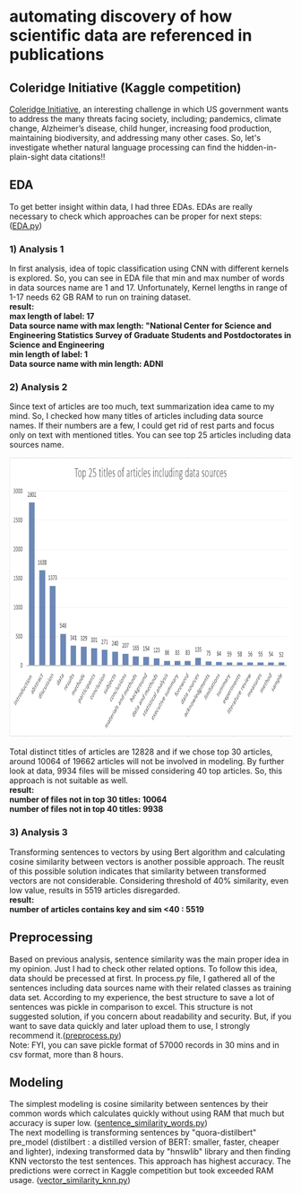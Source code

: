 # automating discovery of how scientific data are referenced in publications
## Coleridge Initiative (Kaggle competition)

[Coleridge Initiative](https://www.kaggle.com/c/coleridgeinitiative-show-us-the-data), an interesting challenge in which US government wants to address the many threats facing society, including; pandemics, climate change, Alzheimer’s disease, child hunger, increasing food production, maintaining biodiversity, and addressing many other cases. So, let's investigate whether natural language processing can find the hidden-in-plain-sight data citations!!  

## EDA  
To get better insight within data, I had three EDAs. EDAs are really necessary to check which approaches can be proper for next steps: ([EDA.py](https://github.com/shivaShahsavari/Kaggle_competition/blob/main/EDA.py))  
### 1) Analysis 1  
In first analysis, idea of topic classification using CNN with different kernels is explored. So, you can see in EDA file that min and max number of words in data sources name are 1 and 17. Unfortunately, Kernel lengths in range of 1-17 needs 62 GB RAM to run on training dataset.  
**result:  
max length of label: 17  
Data source name with max length: "National Center for Science and Engineering Statistics Survey of Graduate Students and Postdoctorates in Science and Engineering  
min length of label: 1  
Data source name with min length: ADNI**  

### 2) Analysis 2  
Since text of articles are too much, text summarization idea came to my mind. So, I checked how many titles of articles including data source names. If their numbers are a few, I could get rid of rest parts and focus only on text with mentioned titles. You can see top 25 articles including data sources name. 

<img src="image/EDA2.png" width="900" height="500">  

Total distinct titles of articles are 12828 and if we chose top 30 articles, around 10064 of 19662 articles will not be involved in modeling. By further look at data, 9934 files will be missed considering 40 top articles. So, this approach is not suitable as well.  
**result:  
number of files not in top 30 titles:  10064  
number of files not in top 40 titles:  9938**  

### 3) Analysis 3  
Transforming sentences to vectors by using Bert algorithm and calculating cosine similarity between vectors is another possible approach. The reuslt of this possible solution indicates that similarity between transformed vectors are not considerable. Considering threshold of 40% similarity, even low value, results in 5519 articles disregarded.  
**result:  
number of articles contains key and sim <40 :  5519**  

## Preprocessing  
Based on previous analysis, sentence similarity was the main proper idea in my opinion. Just I had to check other related options. To follow this idea, data should be precessed at first. In process.py file, I gathered all of the sentences including data sources name with their related classes as training data set. According to my experience, the best structure to save a lot of sentences was pickle in comparison to excel. This structure is not suggested solution, if you concern about readability and security. But, if you want to save data quickly and later upload them to use, I strongly recommend it.([preprocess.py](https://github.com/shivaShahsavari/Kaggle_competition/blob/main/prepocess.py))  
Note: FYI, you can save pickle format of 57000 records in 30 mins and in csv format, more than 8 hours.   

## Modeling  
The simplest modeling is cosine similarity between sentences by their common words which calculates quickly without using RAM that much but accuracy is super low. ([sentence_similarity_words.py](https://github.com/shivaShahsavari/Kaggle_competition/blob/main/sentence_similarity_words.py))  
The next modelling is transforming sentences by "quora-distilbert" pre_model (distilbert : a distilled version of BERT: smaller, faster, cheaper and lighter), indexing transformed data by "hnswlib" library and then finding KNN vectorsto the test sentences. This approach has highest accuracy. The predictions were correct in Kaggle competition but took exceeded RAM usage. ([vector_similarity_knn.py](https://github.com/shivaShahsavari/Kaggle_competition/blob/main/vector_similarity_knn.py))
